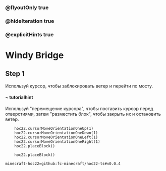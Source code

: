 ### @flyoutOnly true
### @hideIteration true
### @explicitHints true


# Windy Bridge

## Step 1  
Используй курсор, чтобы заблокировать ветер и перейти по мосту.  

#### ~ tutorialhint  
Используй "перемещение курсора", чтобы поставить курсор перед отверстиями, затем "разместить блок", чтобы закрыть их и остановить ветер.  



```ghost
    hoc22.cursorMoveOrientationOneUp(1)
    hoc22.cursorMoveOrientationOneDown(1)
    hoc22.cursorMoveOrientationOneLeft(1)
    hoc22.cursorMoveOrientationOneRight(1)
    hoc22.placeBlock()
```
```template 
    hoc22.placeBlock()
```
```package
minecraft-hoc22=github:fc-minecraft/hoc22-ts#v0.0.4
```